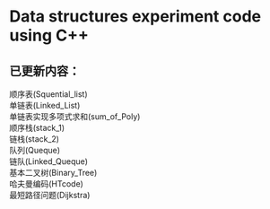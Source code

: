 # Data structures experiment code using C++
## 已更新内容：
顺序表(Squential_list)  
单链表(Linked_List)  
单链表实现多项式求和(sum_of_Poly)  
顺序栈(stack_1)  
链栈(stack_2)  
队列(Queque)    
链队(Linked_Queque)  
基本二叉树(Binary_Tree)  
哈夫曼编码(HTcode)  
最短路径问题(Dijkstra)
